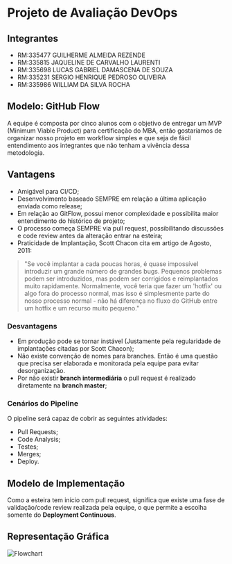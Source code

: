 # Projeto de Avaliação DevOps

## Integrantes
* RM:335477 GUILHERME ALMEIDA REZENDE
* RM:335815 JAQUELINE DE CARVALHO LAURENTI
* RM:335698 LUCAS GABRIEL DAMASCENA DE SOUZA
* RM:335231 SERGIO HENRIQUE PEDROSO OLIVEIRA
* RM:335986 WILLIAM DA SILVA ROCHA

## Modelo: GitHub Flow
A equipe é composta por cinco alunos com o objetivo de entregar um MVP (Minimum Viable Product) para certificação do MBA, então gostaríamos de organizar nosso projeto em workflow simples e que seja de fácil entendimento aos integrantes que não tenham a vivência dessa metodologia.

## Vantagens

* Amigável para CI/CD;
* Desenvolvimento baseado SEMPRE em relação a última aplicação enviada como release;
* Em relação ao GitFlow, possui menor complexidade e possibilita maior entendimento do histórico de projeto;
* O processo começa SEMPRE via pull request, possibilitando discussões e code review antes da alteração entrar na esteira;
* Praticidade de Implantação, Scott Chacon cita em artigo de Agosto, 2011: 
>"Se você implantar a cada poucas horas, é quase impossível introduzir um grande número de grandes bugs. Pequenos problemas podem ser introduzidos, mas podem ser corrigidos e reimplantados muito rapidamente. Normalmente, você teria que fazer um 'hotfix' ou algo fora do processo normal, mas isso é simplesmente parte do nosso processo normal - não há diferença no fluxo do GitHub entre um hotfix e um recurso muito pequeno."

### Desvantagens

* Em produção pode se tornar instável (Justamente pela regularidade de implantações citadas por Scott Chacon);
* Não existe convenção de nomes para branches. Então é uma questão que precisa ser elaborada e monitorada pela equipe para evitar desorganização.
* Por não existir **branch intermediária** o pull request é realizado diretamente na **branch master**;

### Cenários do Pipeline

O pipeline será capaz de cobrir as seguintes atividades:

* Pull Requests;
* Code Analysis;
* Testes;
* Merges;
* Deploy.
 
## Modelo de Implementação

Como a esteira tem início com pull request, significa que existe uma fase de validação/code review realizada pela equipe, o que permite a escolha somente do **Deployment Continuous**.

## Representação Gráfica

![Flowchart](../master/Graphic.jpeg)
